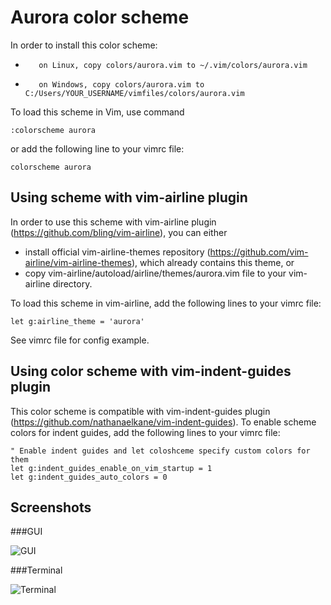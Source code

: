 # Aurora color scheme

In order to install this color scheme:
-        on Linux, copy colors/aurora.vim to ~/.vim/colors/aurora.vim
-        on Windows, copy colors/aurora.vim to C:/Users/YOUR_USERNAME/vimfiles/colors/aurora.vim

To load this scheme in Vim, use command

    :colorscheme aurora

or add the following line to your vimrc file:

    colorscheme aurora

## Using scheme with vim-airline plugin
In order to use this scheme with vim-airline plugin (https://github.com/bling/vim-airline), you can either
- install official vim-airline-themes repository (https://github.com/vim-airline/vim-airline-themes), which
  already contains this theme, or
- copy vim-airline/autoload/airline/themes/aurora.vim file to your vim-airline directory.

To load this scheme in vim-airline, add the following lines to your vimrc file:

    let g:airline_theme = 'aurora'

See vimrc file for config example.

## Using color scheme with vim-indent-guides plugin
This color scheme is compatible with vim-indent-guides plugin (https://github.com/nathanaelkane/vim-indent-guides).
To enable scheme colors for indent guides, add the following lines to your vimrc file:

    " Enable indent guides and let coloshceme specify custom colors for them
    let g:indent_guides_enable_on_vim_startup = 1
    let g:indent_guides_auto_colors = 0

## Screenshots
###GUI

![GUI](https://raw.githubusercontent.com/wiki/everard/vim-aurora-theme/screenshot-gui.png)

###Terminal

![Terminal](https://raw.githubusercontent.com/wiki/everard/vim-aurora-theme/screenshot-terminal.png)

